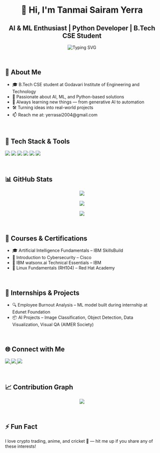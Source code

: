 
<h1 align="center">👋 Hi, I'm Tanmai Sairam Yerra</h1>
<h2 align="center">AI & ML Enthusiast | Python Developer | B.Tech CSE Student</h2>

<p align="center">
  <img src="https://readme-typing-svg.demolab.com?font=Fira+Code&duration=3000&pause=1000&color=00C2FF&center=true&vCenter=true&width=500&lines=Exploring+AI+and+ML;Building+chatbots+%26+automation+tools;Let's+create+amazing+things+together!" alt="Typing SVG" />
</p>

<br/>

<h2>🚀 About Me</h2>

<ul>
  <li>🎓 B.Tech CSE student at Godavari Institute of Engineering and Technology</li>
  <li>🤖 Passionate about AI, ML, and Python-based solutions</li>
  <li>🧠 Always learning new things — from generative AI to automation</li>
  <li>🛠️ Turning ideas into real-world projects</li>
  <li>📫 Reach me at: yerrasai2004@gmail.com</li>
</ul>

<br/>

<h2>🧰 Tech Stack & Tools</h2>

<p align="left">
  <img src="https://img.shields.io/badge/Python-3776AB?style=for-the-badge&logo=python&logoColor=white"/>
  <img src="https://img.shields.io/badge/Machine%20Learning-FCC624?style=for-the-badge&logo=scikitlearn&logoColor=black"/>
  <img src="https://img.shields.io/badge/Data%20Visualization-FE7A16?style=for-the-badge&logo=plotly&logoColor=white"/>
  <img src="https://img.shields.io/badge/Linux-000000?style=for-the-badge&logo=linux&logoColor=white"/>
  <img src="https://img.shields.io/badge/Git-F05032?style=for-the-badge&logo=git&logoColor=white"/>
  <img src="https://img.shields.io/badge/GitHub-181717?style=for-the-badge&logo=github&logoColor=white"/>
</p>

<br/>

<h2>📊 GitHub Stats</h2>

<p align="center">
  <img src="https://github-readme-stats.vercel.app/api?username=Y-TANMAI-SAIRAM&show_icons=true&theme=radical" />
  <br/><br/>
  <img src="https://github-readme-streak-stats.herokuapp.com?user=Y-TANMAI-SAIRAM&theme=radical&hide_border=false" />
  <br/><br/>
  <img src="https://github-readme-stats.vercel.app/api/top-langs/?username=Y-TANMAI-SAIRAM&layout=compact&theme=radical" />
</p>

<br/>

<h2>🧠 Courses & Certifications</h2>

<ul>
  <li>🎓 Artificial Intelligence Fundamentals – IBM SkillsBuild</li>
  <li>🔐 Introduction to Cybersecurity – Cisco</li>
  <li>🤖 IBM watsonx.ai Technical Essentials – IBM</li>
  <li>🐧 Linux Fundamentals (RH104) – Red Hat Academy</li>
</ul>

<br/>

<h2>💼 Internships & Projects</h2>

<ul>
  <li>🔍 Employee Burnout Analysis – ML model built during internship at Edunet Foundation</li>
  <li>📦 AI Projects – Image Classification, Object Detection, Data Visualization, Visual QA (AIMER Society)</li>
</ul>

<br/>

<h2>🌐 Connect with Me</h2>

<p align="left">
  <a href="https://www.linkedin.com/in/tanmai-sairam-yerra-b02376310" target="_blank">
    <img src="https://img.shields.io/badge/LinkedIn-0077B5?style=for-the-badge&logo=linkedin&logoColor=white" />
  </a>
  <a href="https://www.credly.com/users/y-tanmai-sai-ram" target="_blank">
    <img src="https://img.shields.io/badge/Credly-002654?style=for-the-badge&logo=credly&logoColor=white" />
  </a>
  <a href="mailto:yerrasai2004@gmail.com">
    <img src="https://img.shields.io/badge/Email-D14836?style=for-the-badge&logo=gmail&logoColor=white" />
  </a>
</p>

<br/>

<h2>📈 Contribution Graph</h2>

<p align="center">
  <img src="https://activity-graph.herokuapp.com/graph?username=Y-TANMAI-SAIRAM&theme=react-dark&hide_border=true" />
</p>

<br/>

<h2>⚡ Fun Fact</h2>

<p>I love crypto trading, anime, and cricket 🏏 — hit me up if you share any of these interests!</p>

